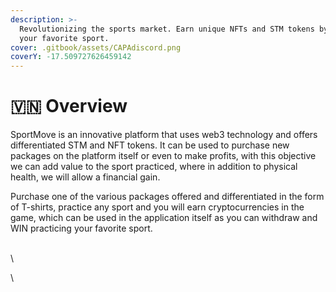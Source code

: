 ```yaml
---
description: >-
  Revolutionizing the sports market. Earn unique NFTs and STM tokens by playing
  your favorite sport.
cover: .gitbook/assets/CAPAdiscord.png
coverY: -17.509727626459142
---
```


# 🇻🇳 Overview

&#x20;SportMove is an innovative platform that uses web3 technology and offers differentiated STM and NFT tokens. It can be used to purchase new packages on the platform itself or even to make profits, with this objective we can add value to the sport practiced, where in addition to physical health, we will allow a financial gain.

Purchase one of the various packages offered and differentiated in the form of T-shirts, practice any sport and you will earn cryptocurrencies in the game, which can be used in the application itself as you can withdraw and WIN practicing your favorite sport.

\
\


\


